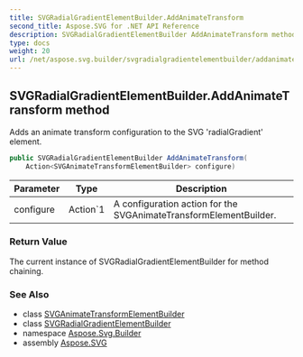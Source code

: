 ```yaml
---
title: SVGRadialGradientElementBuilder.AddAnimateTransform
second_title: Aspose.SVG for .NET API Reference
description: SVGRadialGradientElementBuilder AddAnimateTransform method. Adds an animate transform configuration to the SVG radialGradient element
type: docs
weight: 20
url: /net/aspose.svg.builder/svgradialgradientelementbuilder/addanimatetransform/
---
```

## SVGRadialGradientElementBuilder.AddAnimateTransform method

Adds an animate transform configuration to the SVG 'radialGradient' element.

```csharp
public SVGRadialGradientElementBuilder AddAnimateTransform(
    Action<SVGAnimateTransformElementBuilder> configure)
```

| Parameter | Type | Description |
| --- | --- | --- |
| configure | Action`1 | A configuration action for the SVGAnimateTransformElementBuilder. |

### Return Value

The current instance of SVGRadialGradientElementBuilder for method chaining.

### See Also

* class [SVGAnimateTransformElementBuilder](../../svganimatetransformelementbuilder/)
* class [SVGRadialGradientElementBuilder](../)
* namespace [Aspose.Svg.Builder](../../../aspose.svg.builder/)
* assembly [Aspose.SVG](../../../)
